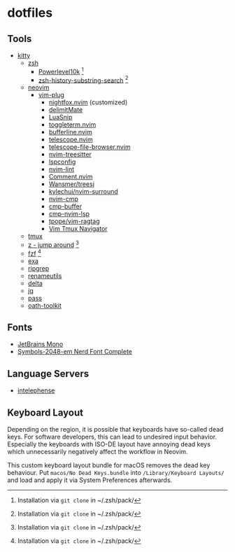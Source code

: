 # dotfiles

## Tools

- [kitty](https://sw.kovidgoyal.net/kitty)
    - [zsh](https://www.zsh.org)
        - [Powerlevel10k](https://github.com/romkatv/powerlevel10k) [^1]
        - [zsh-history-substring-search](https://github.com/zsh-users/zsh-history-substring-search) [^1]
    - [neovim](https://www.neovim.io)
        - [vim-plug](https://github.com/junegunn/vim-plug)
            - [nightfox.nvim](https://github.com/EdenEast/nightfox.nvim) (customized)
            - [delimitMate](https://github.com/Raimondi/delimitMate)
            - [LuaSnip](https://github.com/L3MON4D3/LuaSnip)
            - [toggleterm.nvim](https://github.com/akinsho/toggleterm.nvim)
            - [bufferline.nvim](https://github.com/akinsho/bufferline.nvim)
            - [telescope.nvim](https://github.com/nvim-telescope/telescope.nvim)
            - [telescope-file-browser.nvim](https://github.com/nvim-telescope/telescope-file-browser.nvim)
            - [nvim-treesitter](https://github.com/nvim-treesitter/nvim-treesitter)
            - [lspconfig](https://github.com/neovim/nvim-lspconfig)
            - [nvim-lint](https://github.com/mfussenegger/nvim-lint)
            - [Comment.nvim](https://github.com/numToStr/Comment.nvim)
            - [Wansmer/treesj](https://github.com/Wansmer/treesj)
            - [kylechui/nvim-surround](https://github.com/kylechui/nvim-surround)
            - [nvim-cmp](https://github.com/hrsh7th/nvim-cmp/)
            - [cmp-buffer](https://github.com/hrsh7th/cmp-buffer)
            - [cmp-nvim-lsp](https://github.com/hrsh7th/cmp-nvim-lsp)
            - [tpope/vim-ragtag](https://github.com/tpope/vim-ragtag)
            - [Vim Tmux Navigator](https://github.com/christoomey/vim-tmux-navigator)
    - [tmux](https://github.com/tmux/tmux/wiki/Installing)
    - [z - jump around](https://github.com/rupa/z) [^1]
    - [fzf](https://github.com/junegunn/fzf) [^1]
    - [exa](https://github.com/ogham/exa)
    - [ripgrep](https://github.com/BurntSushi/ripgrep)
    - [renameutils](https://www.nongnu.org/renameutils/)
    - [delta](https://github.com/dandavison/delta)
    - [jq](https://jqlang.github.io/jq/)
    - [pass](https://www.passwordstore.org)
    - [oath-toolkit](https://www.nongnu.org/oath-toolkit/)

## Fonts

- [JetBrains Mono](https://www.jetbrains.com/mono/)
- [Symbols-2048-em Nerd Font Complete](https://github.com/ryanoasis/nerd-fonts)

## Language Servers

- [intelephense](https://intelephense.com)

## Keyboard Layout

Depending on the region, it is possible that keyboards have so-called dead keys. For software developers, this can lead to undesired input behavior. Especially the keyboards with ISO-DE layout have annoying dead keys which unnecessarily negatively affect the workflow in Neovim.

This custom keyboard layout bundle for macOS removes the dead key behaviour. Put `macos/No Dead Keys.bundle` into `/Library/Keyboard Layouts/` and load and apply it via System Preferences afterwards.

[^1]: Installation via `git clone` in ~/.zsh/pack/<package-name>
